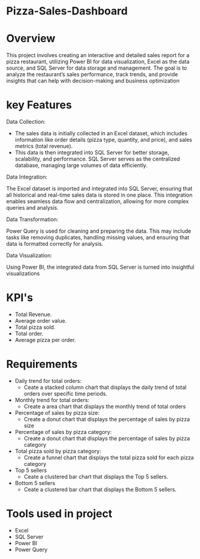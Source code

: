 # Pizza-Sales-Dashboard
# Overview
This project involves creating an interactive and detailed sales report for a pizza restaurant, utilizing Power BI for data visualization, Excel as the data source, and SQL Server for data storage and management. The goal is to analyze the restaurant’s sales performance, track trends, and provide insights that can help with decision-making and business optimization
# key Features

Data Collection:

- The sales data is initially collected in an Excel dataset, which includes information like order details (pizza type, quantity, and price), and sales metrics (total revenue).
- This data is then integrated into SQL Server for better storage, scalability, and performance. SQL Server serves as the centralized database, managing large volumes of data efficiently.

Data Integration:

The Excel dataset is imported and integrated into SQL Server, ensuring that all historical and real-time sales data is stored in one place. This integration enables seamless data flow and centralization, allowing for more complex queries and analysis.

Data Transformation:

Power Query is used for cleaning and preparing the data. This may include tasks like removing duplicates, handling missing values, and ensuring that data is formatted correctly for analysis.

Data Visualization:

Using Power BI, the integrated data from SQL Server is turned into insightful visualizations

# KPI's
-	Total Revenue.
-	Average order value.
-	Total pizza sold.
-	Total order.
-	Average pizza per order.

# Requirements
-	Daily trend for total orders:
    * Ceate a stacked column chart that displays the daily trend of total orders over specific time periods.
-	Monthly trend for total orders:
    * Create a area chart that displays the monthly trend of total orders
-	Percentage of sales by pizza size:
    * Create a donut chart that displays the percentage of sales by pizza size
- Percentage of sales by pizza category:
    * Create a donut chart that displays the percentage of sales by pizza category
-	Total pizza sold by pizza category:
    * Create a funnel chart that displays the total pizza sold for each pizza category
- Top 5 sellers
    * Ceate a clustered bar chart that displays the Top 5 sellers.
- Bottom 5 sellers
    * Ceate a clustered bar chart that displays the Bottom 5 sellers.
# Tools used in project
- Excel
- SQL Server
- Power BI
- Power Query

